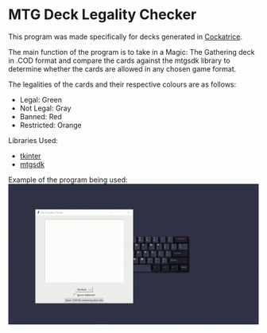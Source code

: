 # MTG Deck Legality Checker
This program was made specifically for decks generated in [Cockatrice](https://cockatrice.github.io/). 

The main function of the program is to take in a Magic: The Gathering deck in .COD format and compare the cards against the mtgsdk library to determine whether the cards are allowed in any chosen game format.

The legalities of the cards and their respective colours are as follows:
- Legal: Green
- Not Legal: Gray
- Banned: Red
- Restricted: Orange

Libraries Used:
- [tkinter](https://docs.python.org/3/library/tkinter.html)
- [mtgsdk](https://magicthegathering.io/)

Example of the program being used:
![gif](images/example_usage.gif)
